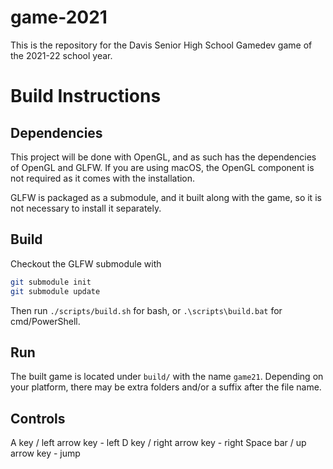 # game-2021

This is the repository for the Davis Senior High School Gamedev game of the
2021-22 school year.

# Build Instructions

## Dependencies
This project will be done with OpenGL, and as such has the dependencies of OpenGL
and GLFW. If you are using macOS, the OpenGL component is not required as it
comes with the installation.

GLFW is packaged as a submodule, and it built along with the game, so it is not
necessary to install it separately.

## Build
Checkout the GLFW submodule with

```bash
git submodule init
git submodule update
```

Then run `./scripts/build.sh` for bash, or `.\scripts\build.bat` for cmd/PowerShell.

## Run
The built game is located under `build/` with the name `game21`. Depending on
your platform, there may be extra folders and/or a suffix after the file name.

## Controls
A key / left arrow key - left
D key / right arrow key - right
Space bar / up arrow key - jump

